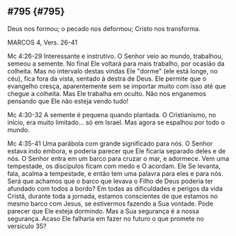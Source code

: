 ## #795 {#795}

Deus nos formou; o pecado nos deformou; Cristo nos transforma.

MARCOS 4, Vers. 26-41

Mc 4:26-29 Interessante e instrutivo. O Senhor veio ao mundo, trabalhou, semeou a semente. No final Ele voltará para mais trabalho, por ocasião da colheita. Mas no intervalo destas vindas Ele &quot;dorme&quot; (ele está longe, no céu), fica fora da vista, sentado à destra de Deus. Ele permite que o evangelho cresça, aparentemente sem se importar muito com isso até que chegue a colheita. Mas Ele trabalha em oculto. Não nos enganemos pensando que Ele não esteja vendo tudo!

Mc 4:30-32 A semente é pequena quando plantada. O Cristianismo, no início, era muito limitado... só em Israel. Mas agora se espalhou por todo o mundo.

Mc 4:35-41 Uma parábola com grande significado para nós. O Senhor estava indo embora, e poderia parecer que Ele ficaria separado deles e de nós. O Senhor entra em um barco para cruzar o mar, e adormece. Vem uma tempestade, os discípulos ficam com medo e O acordam. Ele Se levanta, fala, acalma a tempestade, e então tem uma palavra para eles e para nós. Será que achamos que o barco que levava o Filho de Deus poderia ter afundado com todos a bordo? Em todas as dificuldades e perigos da vida Cristã, durante toda a jornada, estamos conscientes de que estamos no mesmo barco com Jesus, se estivermos fazendo a Sua vontade. Pode parecer que Ele esteja dormindo. Mas a Sua segurança é a nossa segurança. Acaso Ele falharia em fazer no futuro o que promete no versículo 35?